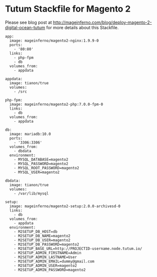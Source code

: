 # Tutum Stackfile for Magento 2

Please see blog post at <a href="http://mageinferno.com/blog/deploy-magento-2-digital-ocean-tutum">http://mageinferno.com/blog/deploy-magento-2-digital-ocean-tutum</a> for more details about this Stackfile.

```
app:
  image: mageinferno/magento2-nginx:1.9.9-0
  ports:
    - '80:80'
  links:
    - php-fpm
    - db
  volumes_from:
    - appdata

appdata:
  image: tianon/true
  volumes:
    - /src

php-fpm:
  image: mageinferno/magento2-php:7.0.0-fpm-0
  links:
    - db
  volumes_from:
    - appdata

db:
  image: mariadb:10.0
  ports:
    - '3306:3306'
  volumes_from:
    - dbdata
  environment:
    - MYSQL_DATABASE=magento2
    - MYSQL_PASSWORD=magento2
    - MYSQL_ROOT_PASSWORD=magento2
    - MYSQL_USER=magento2

dbdata:
  image: tianon/true
  volumes:
    - /var/lib/mysql

setup:
  image: mageinferno/magento2-setup:2.0.0-archivesd-0
  links:
    - db
  volumes_from:
    - appdata
  environment:
    - M2SETUP_DB_HOST=db
    - M2SETUP_DB_NAME=magento2
    - M2SETUP_DB_USER=magento2
    - M2SETUP_DB_PASSWORD=magento2
    - M2SETUP_BASE_URL=http://PROJECTID-username.node.tutum.io/
    - M2SETUP_ADMIN_FIRSTNAME=Admin
    - M2SETUP_ADMIN_LASTNAME=User
    - M2SETUP_ADMIN_EMAIL=dummy@gmail.com
    - M2SETUP_ADMIN_USER=magento2
    - M2SETUP_ADMIN_PASSWORD=magento2
```
